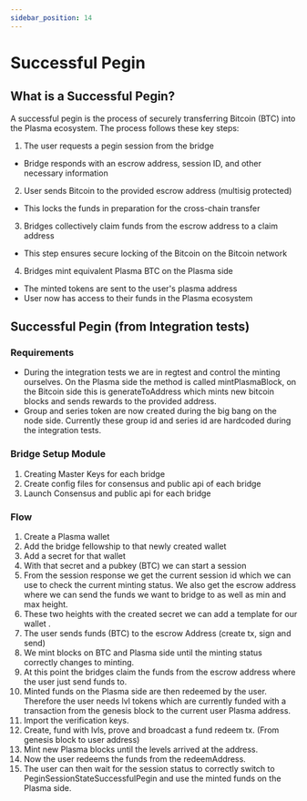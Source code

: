 ```yaml
---
sidebar_position: 14
---
```


# Successful Pegin

## What is a Successful Pegin? 

A successful pegin is the process of securely transferring Bitcoin (BTC) into the Plasma ecosystem. The process follows these key steps:

1. The user requests a pegin session from the bridge
- Bridge responds with an escrow address, session ID, and other necessary information

2. User sends Bitcoin to the provided escrow address (multisig protected)
- This locks the funds in preparation for the cross-chain transfer

3. Bridges collectively claim funds from the escrow address to a claim address
- This step ensures secure locking of the Bitcoin on the Bitcoin network

4. Bridges mint equivalent Plasma BTC on the Plasma side
- The minted tokens are sent to the user's plasma address 
- User now has access to their funds in the Plasma ecosystem

## Successful Pegin (from Integration tests)
### Requirements
- During the integration tests we are in regtest and control the minting ourselves. On the Plasma side the method is called mintPlasmaBlock, on the Bitcoin side this is generateToAddress which mints new bitcoin blocks and sends rewards to the provided address. 
- Group and series token are now created during the big bang on the node side. Currently these group id and series id are hardcoded during the integration tests. 

### Bridge Setup Module 

1. Creating Master Keys for each bridge
2. Create config files for consensus and public api of each bridge
3. Launch Consensus and public api for each bridge

### Flow
1. Create a Plasma wallet 
2. Add the bridge fellowship to that newly created wallet 
3. Add a secret for that wallet 
4. With that secret and a pubkey (BTC) we can start a session
5. From the session response we get the current session id which we can use to check the current minting status. We also get the escrow address where we can send the funds we want to bridge to as well as min and max height. 
6. These two heights with the created secret we can add a template for our wallet . 
7. The user sends funds (BTC) to the escrow Address (create tx, sign and send)
8. We mint blocks on BTC and Plasma side until the minting status correctly changes to minting. 
9. At this point the bridges claim the funds from the escrow address where the user just send funds to. 
10. Minted funds on the Plasma side are then redeemed by the user. Therefore the user needs lvl tokens which are currently funded with a transaction from the genesis block to the current user Plasma address. 
11. Import the verification keys. 
12. Create, fund with lvls, prove and broadcast a fund redeem tx. (From genesis block to user address)
13. Mint new Plasma blocks until the levels arrived at the address. 
14. Now the user redeems the funds from the redeemAddress. 
15. The user can then wait for the session status to correctly switch to PeginSessionStateSuccessfulPegin and use the minted funds on the Plasma side. 